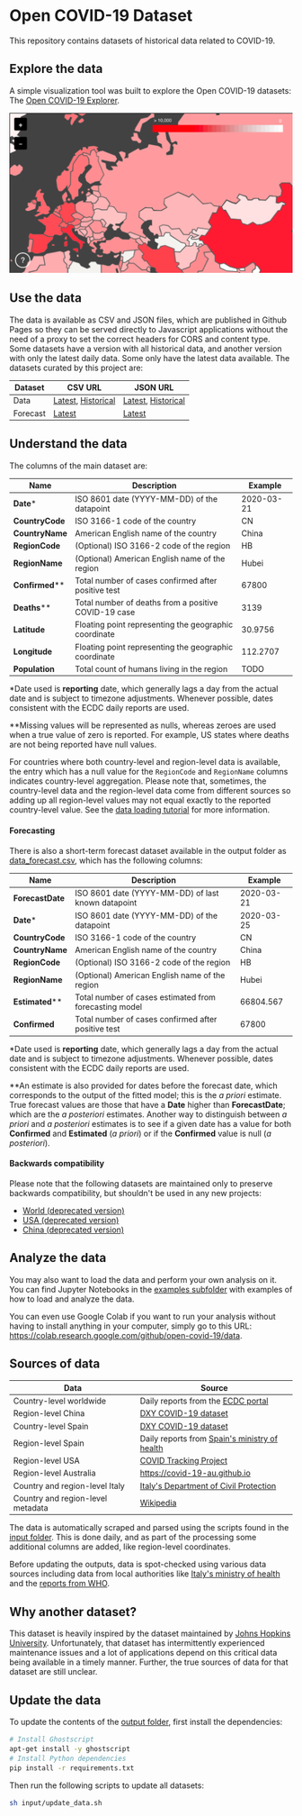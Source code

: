 # Open COVID-19 Dataset
This repository contains datasets of historical data related to COVID-19.

## Explore the data
A simple visualization tool was built to explore the Open COVID-19 datasets:
The [Open COVID-19 Explorer](https://open-covid-19.github.io/explorer).

![Explorer Screenshot](https://github.com/open-covid-19/explorer/raw/master/screenshots/explorer.png)

## Use the data
The data is available as CSV and JSON files, which are published in Github
Pages so they can be served directly to Javascript applications without the
need of a proxy to set the correct headers for CORS and content type. Some
datasets have a version with all historical data, and another version with only
the latest daily data. Some only have the latest data available. The datasets
curated by this project are:

| Dataset | CSV URL | JSON URL |
| ------- | ------- | -------- |
| Data | [Latest](https://open-covid-19.github.io/data/data_latest.csv), [Historical](https://open-covid-19.github.io/data/data.csv) | [Latest](https://open-covid-19.github.io/data/data_latest.json), [Historical](https://open-covid-19.github.io/data/data.json) |
| Forecast | [Latest](https://open-covid-19.github.io/data/forecast_latest.csv) | [Latest](https://open-covid-19.github.io/data/forecast_latest.json) |

## Understand the data
The columns of the main dataset are:

| Name | Description | Example |
| ---- | ----------- | ------- |
| **Date**\* | ISO 8601 date (YYYY-MM-DD) of the datapoint | 2020-03-21 |
| **CountryCode** | ISO 3166-1 code of the country | CN |
| **CountryName** | American English name of the country | China |
| **RegionCode** | (Optional) ISO 3166-2 code of the region | HB |
| **RegionName** | (Optional) American English name of the region | Hubei |
| **Confirmed**\*\* | Total number of cases confirmed after positive test | 67800 |
| **Deaths**\*\* | Total number of deaths from a positive COVID-19 case | 3139 |
| **Latitude** | Floating point representing the geographic coordinate | 30.9756 |
| **Longitude** | Floating point representing the geographic coordinate | 112.2707 |
| **Population** | Total count of humans living in the region | TODO |

\*Date used is **reporting** date, which generally lags a day from the actual
date and is subject to timezone adjustments. Whenever possible, dates
consistent with the ECDC daily reports are used.

\*\*Missing values will be represented as nulls, whereas zeroes are used when
a true value of zero is reported. For example, US states where deaths are not
being reported have null values.

For countries where both country-level and region-level data is available, the
entry which has a null value for the `RegionCode` and `RegionName` columns
indicates country-level aggregation. Please note that, sometimes, the
country-level data and the region-level data come from different sources so
adding up all region-level values may not equal exactly to the reported
country-level value. See the [data loading tutorial][7] for more information.

#### Forecasting
There is also a short-term forecast dataset available in the output folder as
[data_forecast.csv](https://open-covid-19.github.io/data/data_forecast.csv),
which has the following columns:

| Name | Description | Example |
| ---- | ----------- | ------- |
| **ForecastDate** | ISO 8601 date (YYYY-MM-DD) of last known datapoint | 2020-03-21 |
| **Date**\* | ISO 8601 date (YYYY-MM-DD) of the datapoint | 2020-03-25 |
| **CountryCode** | ISO 3166-1 code of the country | CN |
| **CountryName** | American English name of the country | China |
| **RegionCode** | (Optional) ISO 3166-2 code of the region | HB |
| **RegionName** | (Optional) American English name of the region | Hubei |
| **Estimated**\*\* | Total number of cases estimated from forecasting model | 66804.567 |
| **Confirmed** | Total number of cases confirmed after positive test | 67800 |

\*Date used is **reporting** date, which generally lags a day from the actual
date and is subject to timezone adjustments. Whenever possible, dates
consistent with the ECDC daily reports are used.

\*\*An estimate is also provided for dates before the forecast date, which
corresponds to the output of the fitted model; this is the *a priori*
estimate. True forecast values are those that have a **Date** higher than
**ForecastDate**; which are the *a posteriori* estimates. Another way to
distinguish between *a priori* and *a posteriori* estimates is to see if a
given date has a value for both **Confirmed** and **Estimated** (*a
priori*) or if the **Confirmed** value is null (*a posteriori*).

#### Backwards compatibility
Please note that the following datasets are maintained only to preserve
backwards compatibility, but shouldn't be used in any new projects:
* [World (deprecated version)](output/world_latest.csv)
* [USA (deprecated version)](output/usa_latest.csv)
* [China (deprecated version)](output/china_latest.csv)

## Analyze the data
You may also want to load the data and perform your own analysis on it.
You can find Jupyter Notebooks in the [examples subfolder](examples) with
examples of how to load and analyze the data.

You can even use Google Colab if you want to run your analysis without having
to install anything in your computer, simply go to this URL:
https://colab.research.google.com/github/open-covid-19/data.

## Sources of data
| Data | Source |
| ---- | ------ |
| Country-level worldwide | Daily reports from the [ECDC portal][2] |
| Region-level China | [DXY COVID-19 dataset][3] |
| Country-level Spain | [DXY COVID-19 dataset][3] |
| Region-level Spain | Daily reports from [Spain's ministry of health][8] |
| Region-level USA | [COVID Tracking Project][9] |
| Region-level Australia | <https://covid-19-au.github.io> |
| Country and region-level Italy | [Italy's Department of Civil Protection][10] |
| Country and region-level metadata | [Wikipedia](https://wikipedia.org) |

The data is automatically scraped and parsed using the scripts found in the
[input folder](input). This is done daily, and as part of the processing
some additional columns are added, like region-level coordinates.

Before updating the outputs, data is spot-checked using various data sources
including data from local authorities like [Italy's ministry of health][4] and
the [reports from WHO][5].

## Why another dataset?
This dataset is heavily inspired by the dataset maintained by
[Johns Hopkins University][1]. Unfortunately, that dataset has intermittently
experienced maintenance issues and a lot of applications depend on this
critical data being available in a timely manner. Further, the true sources
of data for that dataset are still unclear.

## Update the data
To update the contents of the [output folder](output), first install the
dependencies:
```sh
# Install Ghostscript
apt-get install -y ghostscript
# Install Python dependencies
pip install -r requirements.txt
```

Then run the following scripts to update all datasets:
```sh
sh input/update_data.sh
```

[1]: https://github.com/CSSEGISandData/COVID-19
[2]: https://www.ecdc.europa.eu
[3]: https://github.com/BlankerL/DXY-COVID-19-Data
[4]: https://web.archive.org/web/20200314143253/http://www.salute.gov.it/nuovocoronavirus
[5]: https://www.who.int/emergencies/diseases/novel-coronavirus-2019/situation-reports
[6]: https://github.com/open-covid-19/data/issues/16
[7]: https://github.com/open-covid-19/data/examples/data_loading.ipynb
[8]: https://web.archive.org/web/20200320122944/https://www.mscbs.gob.es/profesionales/saludPublica/ccayes/alertasActual/nCov-China/situacionActual.htm
[9]: https://covidtracking.com
[10]: https://github.com/pcm-dpc/COVID-19